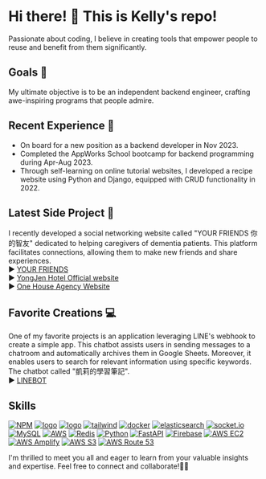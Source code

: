 # Hi there! 👋  This is Kelly's repo!

Passionate about coding, I believe in creating tools that empower people to reuse and benefit from them significantly.

## Goals 🎯

My ultimate objective is to be an independent backend engineer, crafting awe-inspiring programs that people admire.

## Recent Experience 🚀
- On board for a new position as a backend developer in Nov 2023.
- Completed the AppWorks School bootcamp for backend programming during Apr-Aug 2023.
- Through self-learning on online tutorial websites, I developed a recipe website using Python and Django, equipped with CRUD functionality in 2022.

## Latest Side Project 🌱

I recently developed a social networking website called "YOUR FRIENDS 你的智友" dedicated to helping caregivers of dementia patients. This platform facilitates connections, allowing them to make new friends and share experiences.
<br>
► [YOUR FRIENDS](https://github.com/SiaoChi/friends-app) <br>
► [YongJen Hotel Official website](https://www.yong-jen.com/) <br>
► [One House Agency Website](http://www.onehouse.com.tw/)<br>

## Favorite Creations 💻

One of my favorite projects is an application leveraging LINE's webhook to create a simple app. This chatbot assists users in sending messages to a chatroom and automatically archives them in Google Sheets. Moreover, it enables users to search for relevant information using specific keywords. The chatbot called "凱莉的學習筆記".
<br>
► [LINEBOT](https://github.com/SiaoChi/linebot_manageUrl)

## Skills
[![NPM](https://img.shields.io/badge/NPM-ba443f?style=for-the-badge&logo=npm&logoColor=white)](https://www.npmjs.com/)
[![logo](https://img.shields.io/badge/Node.js-43853D?style=for-the-badge&logo=node.js&logoColor=white)](https://nodejs.org/en/)
[![logo](https://img.shields.io/badge/HTML5-E34F26?style=for-the-badge&logo=html5&logoColor=white)](https://www.w3schools.com/html/)
[![tailwind](https://img.shields.io/badge/tailwind-CSS-%2361DAFB?style=for-the-badge&logo=tailwind-css&logoColor=white)](https://tailwindcss.com/)
[![docker](https://img.shields.io/badge/docker-2496ED?style=for-the-badge&logo=docker&logoColor=white)](https://www.docker.com/)
[![elasticsearch](https://img.shields.io/badge/elasticsearch-005571?style=for-the-badge&logo=elasticsearch&logoColor=white)](https://www.elastic.co/)
[![socket.io](https://img.shields.io/badge/socket.io-010101?style=for-the-badge&logo=socket.io&logoColor=white)](https://socket.io/)
[![MySQL](https://img.shields.io/badge/MySQL-4479A1?style=for-the-badge&logo=mysql&logoColor=white)](https://www.mysql.com/)
[![AWS](https://img.shields.io/badge/AWS-232F3E?style=for-the-badge&logo=amazon-aws&logoColor=white)](https://aws.amazon.com/)
[![Redis](https://img.shields.io/badge/Redis-D82C20?style=for-the-badge&logo=redis&logoColor=white)](https://redis.io/)
[![Python](https://img.shields.io/badge/Python-3776AB?style=for-the-badge&logo=python&logoColor=white)](https://www.python.org/)
[![FastAPI](https://img.shields.io/badge/FastAPI-009688?style=for-the-badge&logo=fastapi&logoColor=white)](https://fastapi.tiangolo.com/)
[![Firebase](https://img.shields.io/badge/Firebase-FFCA28?style=for-the-badge&logo=firebase&logoColor=white)](https://firebase.google.com/)
[![AWS EC2](https://img.shields.io/badge/AWS%20EC2-FF9900?style=for-the-badge&logo=amazon-ec2&logoColor=white)](https://aws.amazon.com/ec2/)
[![AWS Amplify](https://img.shields.io/badge/AWS%20Amplify-FF9900?style=for-the-badge&logo=aws-amplify&logoColor=white)](https://aws.amazon.com/amplify/)
[![AWS S3](https://img.shields.io/badge/AWS%20S3-569A31?style=for-the-badge&logo=amazon-s3&logoColor=white)](https://aws.amazon.com/s3/)
[![AWS Route 53](https://img.shields.io/badge/AWS%20Route%2053-232F3E?style=for-the-badge&logo=amazon-route-53&logoColor=white)](https://aws.amazon.com/route53/)


I'm thrilled to meet you all and eager to learn from your valuable insights and expertise. Feel free to connect and collaborate!🙋‍♀️
